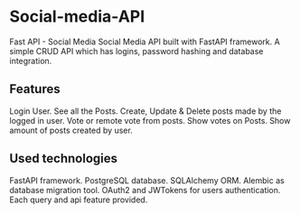 ﻿# Social-media-API
Fast API - Social Media
Social Media API built with FastAPI framework. A simple CRUD API which has logins, password hashing and database integration.

## Features
Login User.
See all the Posts.
Create, Update & Delete posts made by the logged in user.
Vote or remote vote from posts.
Show votes on Posts.
Show amount of posts created by user.

## Used technologies
FastAPI framework.
PostgreSQL database.
SQLAlchemy ORM.
Alembic as database migration tool.
OAuth2 and JWTokens for users authentication.
Each query and api feature provided.

